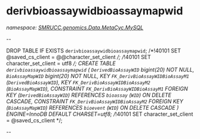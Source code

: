 ﻿# derivbioassaywidbioassaymapwid
_namespace: [SMRUCC.genomics.Data.MetaCyc.MySQL](./index.md)_

--
 
 DROP TABLE IF EXISTS `derivbioassaywidbioassaymapwid`;
 /*!40101 SET @saved_cs_client = @@character_set_client */;
 /*!40101 SET character_set_client = utf8 */;
 CREATE TABLE `derivbioassaywidbioassaymapwid` (
 `DerivedBioAssayWID` bigint(20) NOT NULL,
 `BioAssayMapWID` bigint(20) NOT NULL,
 KEY `FK_DerivBioAssayWIDBioAssayM1` (`DerivedBioAssayWID`),
 KEY `FK_DerivBioAssayWIDBioAssayM2` (`BioAssayMapWID`),
 CONSTRAINT `FK_DerivBioAssayWIDBioAssayM1` FOREIGN KEY (`DerivedBioAssayWID`) REFERENCES `bioassay` (`WID`) ON DELETE CASCADE,
 CONSTRAINT `FK_DerivBioAssayWIDBioAssayM2` FOREIGN KEY (`BioAssayMapWID`) REFERENCES `bioevent` (`WID`) ON DELETE CASCADE
 ) ENGINE=InnoDB DEFAULT CHARSET=utf8;
 /*!40101 SET character_set_client = @saved_cs_client */;
 
 --




